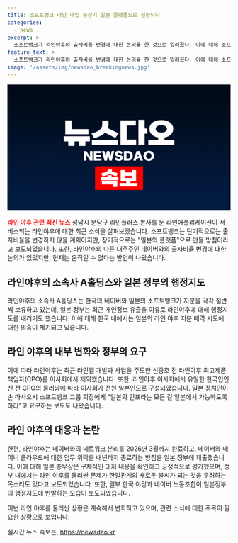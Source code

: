 ```yaml
---
title: 소프트뱅크 라인 매입 중장기 일본 플랫폼으로 전환되나
categories:
  - News
excerpt: >
  소프트뱅크가 라인야후의 출자비율 변경에 대한 논의를 한 것으로 알려졌다. 이에 대해 소프트뱅크 관계자는 출자비율 변경은 당분간 이루어지지 않을 것이라고 밝혔지만, 장기적으로는 일본의 플랫폼으로 만들 계획이라고 전했다. 이로 인해 한일관계의 불씨가 되면서 한국에서는 일본이 라인을 빼앗으려고 하는 것으로 의심을 제기하고 있다. 아사히신문은 이에 대한 정부 내 의견과 외교적 배려로 인해 출자비율 재검토가 잠잠한 상태임을 전했으며, 한국 야당과 네이버 노동조합이 이에 반발하고 있다고 보도했다.
feature_text: >
  소프트뱅크가 라인야후의 출자비율 변경에 대한 논의를 한 것으로 알려졌다. 이에 대해 소프트뱅크 관계자는 출자비율 변경은 당분간 이루어지지 않을 것이라고 밝혔지만, 장기적으로는 일본의 플랫폼으로 만들 계획이라고 전했다. 이로 인해 한일관계의 불씨가 되면서 한국에서는 일본이 라인을 빼앗으려고 하는 것으로 의심을 제기하고 있다. 아사히신문은 이에 대한 정부 내 의견과 외교적 배려로 인해 출자비율 재검토가 잠잠한 상태임을 전했으며, 한국 야당과 네이버 노동조합이 이에 반발하고 있다고 보도했다.
image: '/assets/img/newsdao_breakingnews.jpg'
---
```


<p><img src="/assets/img/newsdao_breakingnews.jpg" alt="cryptoinkorea 속보" /></p>

<p><strong><span style="color: #ee2323;">라인 야후 관련 최신 뉴스</span></strong>
성남시 분당구 라인플러스 본사를 둔 라인애플리케이션이 서비스되는 라인야후에 대한 최근 소식을 살펴보겠습니다. 소프트뱅크는 단기적으로는 출자비율을 변경하지 않을 계획이지만, 장기적으로는 "일본의 플랫폼"으로 만들 방침이라고 보도되었습니다. 또한, 라인야후의 다른 대주주인 네이버와의 출자비율 변경에 대한 논의가 있었지만, 현재는 움직일 수 없다는 발언이 나왔습니다.</p>

<h2 data-ke-size="size26">라인야후의 소속사 A홀딩스와 일본 정부의 행정지도</h2>

<p>라인야후의 소속사 A홀딩스는 한국의 네이버와 일본의 소프트뱅크가 지분을 각각 절반씩 보유하고 있는데, 일본 정부는 최근 개인정보 유출을 이유로 라인야후에 대해 행정지도를 내리기도 했습니다. 이에 대해 한국 내에서는 일본의 라인 야후 지분 매각 시도에 대한 의혹이 제기되고 있습니다.</p>

<h2 data-ke-size="size26">라인 야후의 내부 변화와 정부의 요구</h2>

<p>이에 따라 라인야후는 최근 라인앱 개발과 사업을 주도한 신중호 전 라인야후 최고제품책임자(CPO)를 이사회에서 제외했습니다. 또한, 라인야후 이사회에서 유일한 한국인인 신 전 CPO의 물러남에 따라 이사회가 전원 일본인으로 구성되었습니다. 일본 정치인이 손 마사요시 소프트뱅크 그룹 회장에게 "일본의 인프라는 모든 걸 일본에서 가능하도록 하라"고 요구하는 보도도 나왔습니다.</p>

<h2 data-ke-size="size26">라인 야후의 대응과 논란</h2>

<p>한편, 라인야후는 네이버와의 네트워크 분리를 2026년 3월까지 완료하고, 네이버와 네이버 클라우드에 대한 업무 위탁을 내년까지 종료하는 방침을 일본 정부에 제출했습니다. 이에 대해 일본 총무상은 구체적인 대처 내용을 확인하고 긍정적으로 평가했으며, 정부 내에서는 라인 야후를 둘러싼 문제가 한일관계의 새로운 불씨가 되는 것을 우려하는 목소리도 있다고 보도되었습니다. 또한, 일부 한국 야당과 네이버 노동조합이 일본정부의 행정지도에 반발하는 모습이 보도되었습니다.</p>

<p>이번 라인 야후를 둘러싼 상황은 계속해서 변화하고 있으며, 관련 소식에 대한 주목이 필요한 상황으로 보입니다.</p>
실시간 뉴스 속보는, <a href="https://newsdao.kr" rel="dofollow">https://newsdao.kr</a>


